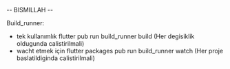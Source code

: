 -- BISMILLAH --

Build_runner:

- tek kullanımlık
  flutter pub run build_runner build
  (Her degisiklik oldugunda calistirilmali)
- wacht etmek için
  flutter packages pub run build_runner watch
  (Her proje baslatildiginda calistirilmali)
